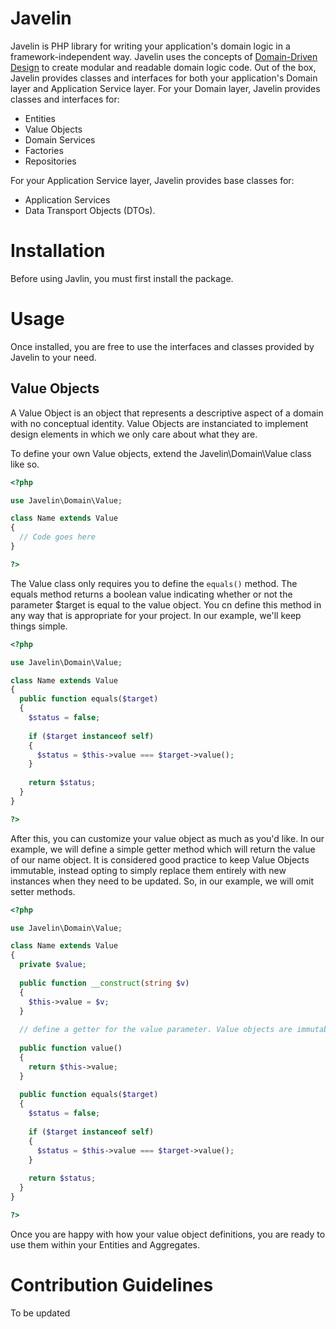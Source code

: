 # Javelin
Javelin is PHP library for writing your application's domain logic in a framework-independent way. Javelin uses the concepts of [Domain-Driven Design](https://en.wikipedia.org/wiki/Domain-driven_design) to create modular and readable domain logic code. Out of the box, Javelin provides classes and interfaces for both your application's Domain layer and Application Service layer. For your Domain layer, Javelin provides classes and interfaces for: 
- Entities
- Value Objects
- Domain Services
- Factories
- Repositories

For your Application Service layer, Javelin provides base classes for:
- Application Services
- Data Transport Objects (DTOs). 

# Installation
Before using Javlin, you must first install the package.

# Usage
Once installed, you are free to use the interfaces and classes provided by Javelin to your need. 

## Value Objects
A Value Object is an object that represents a descriptive aspect of a domain with no conceptual identity. Value Objects are instanciated to implement design elements in which we only care about what they are.

To define your own Value objects, extend the Javelin\Domain\Value class like so.

```php
<?php

use Javelin\Domain\Value;

class Name extends Value
{
  // Code goes here
}

?>
```

The Value class only requires you to define the `equals()` method. The equals method returns a boolean value indicating whether or not the parameter $target is equal to the value object. You cn define this method in any way that is appropriate for your project. In our example, we'll keep things simple.

```php
<?php

use Javelin\Domain\Value;

class Name extends Value
{
  public function equals($target)
  {
    $status = false;
    
    if ($target instanceof self)
    {
      $status = $this->value === $target->value(); 
    }
    
    return $status;
  }
}

?>
```

After this, you can customize your value object as much as you'd like. In our example, we will define a simple getter method which will return the value of our name object. It is considered good practice to keep Value Objects immutable, instead opting to simply replace them entirely with new instances when they need to be updated. So, in our example, we will omit setter methods. 

```php
<?php

use Javelin\Domain\Value;

class Name extends Value
{
  private $value;
  
  public function __construct(string $v)
  {
    $this->value = $v;
  }
  
  // define a getter for the value parameter. Value objects are immutable. so, setters are not needed. 
  
  public function value()
  {
    return $this->value;
  }
  
  public function equals($target)
  {
    $status = false;
    
    if ($target instanceof self)
    {
      $status = $this->value === $target->value(); 
    }
    
    return $status;
  }
}

?>
```

Once you are happy with how your value object definitions, you are ready to use them within your Entities and Aggregates.

# Contribution Guidelines
To be updated
